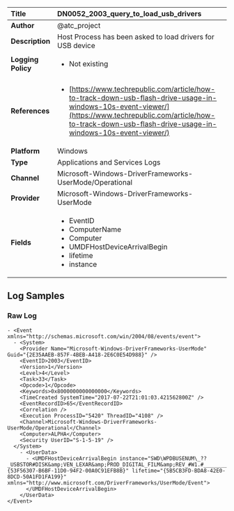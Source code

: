 | Title              | DN0052_2003_query_to_load_usb_drivers       |
|:-------------------|:------------------|
| **Author**         | @atc_project        |
| **Description**    | Host Process has been asked to load drivers for USB device |
| **Logging Policy** | <ul><li> Not existing </li></ul> |
| **References**     | <ul><li>[https://www.techrepublic.com/article/how-to-track-down-usb-flash-drive-usage-in-windows-10s-event-viewer/](https://www.techrepublic.com/article/how-to-track-down-usb-flash-drive-usage-in-windows-10s-event-viewer/)</li></ul> |
| **Platform**       | Windows    |
| **Type**           | Applications and Services Logs        |
| **Channel**        | Microsoft-Windows-DriverFrameworks-UserMode/Operational     |
| **Provider**       | Microsoft-Windows-DriverFrameworks-UserMode    |
| **Fields**         | <ul><li>EventID</li><li>ComputerName</li><li>Computer</li><li>UMDFHostDeviceArrivalBegin</li><li>lifetime</li><li>instance</li></ul> |


## Log Samples

### Raw Log

```
- <Event xmlns="http://schemas.microsoft.com/win/2004/08/events/event">
  - <System>
    <Provider Name="Microsoft-Windows-DriverFrameworks-UserMode" Guid="{2E35AAEB-857F-4BEB-A418-2E6C0E54D988}" />
    <EventID>2003</EventID>
    <Version>1</Version>
    <Level>4</Level>
    <Task>33</Task>
    <Opcode>1</Opcode>
    <Keywords>0x8000000000000000</Keywords>
    <TimeCreated SystemTime="2017-07-22T21:01:03.421562800Z" />
    <EventRecordID>65</EventRecordID>
    <Correlation />
    <Execution ProcessID="5420" ThreadID="4108" />
    <Channel>Microsoft-Windows-DriverFrameworks-UserMode/Operational</Channel>
    <Computer>ALPHA</Computer>
    <Security UserID="S-1-5-19" />
  </System>
    - <UserData>
      - <UMDFHostDeviceArrivalBegin instance="SWD\WPDBUSENUM\_??_USBSTOR#DISK&amp;VEN_LEXAR&amp;PROD_DIGITAL_FILM&amp;REV_#W1.#______________0302080000002D74AE7900000000000&amp;0#{53F56307-B6BF-11D0-94F2-00A0C91EFB8B}" lifetime="{5B5CB3FD-BDA8-42E0-8DCD-50A1FD1FA199}" xmlns="http://www.microsoft.com/DriverFrameworks/UserMode/Event">
      </UMDFHostDeviceArrivalBegin>
    </UserData>
</Event>

```





